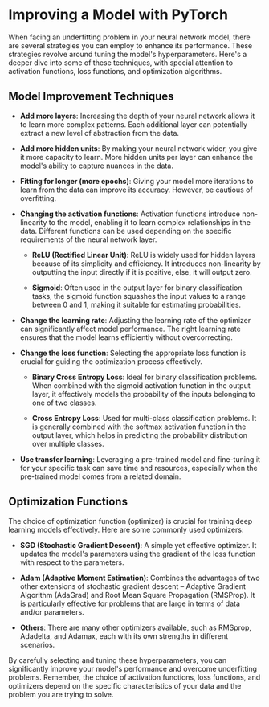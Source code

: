# Improving a Model with PyTorch

When facing an underfitting problem in your neural network model, there are several strategies you can employ to enhance its performance. These strategies revolve around tuning the model's hyperparameters. Here's a deeper dive into some of these techniques, with special attention to activation functions, loss functions, and optimization algorithms.

## Model Improvement Techniques

- **Add more layers**: Increasing the depth of your neural network allows it to learn more complex patterns. Each additional layer can potentially extract a new level of abstraction from the data.

- **Add more hidden units**: By making your neural network wider, you give it more capacity to learn. More hidden units per layer can enhance the model's ability to capture nuances in the data.

- **Fitting for longer (more epochs)**: Giving your model more iterations to learn from the data can improve its accuracy. However, be cautious of overfitting.

- **Changing the activation functions**: Activation functions introduce non-linearity to the model, enabling it to learn complex relationships in the data. Different functions can be used depending on the specific requirements of the neural network layer.

    - **ReLU (Rectified Linear Unit)**: ReLU is widely used for hidden layers because of its simplicity and efficiency. It introduces non-linearity by outputting the input directly if it is positive, else, it will output zero.

    - **Sigmoid**: Often used in the output layer for binary classification tasks, the sigmoid function squashes the input values to a range between 0 and 1, making it suitable for estimating probabilities.

- **Change the learning rate**: Adjusting the learning rate of the optimizer can significantly affect model performance. The right learning rate ensures that the model learns efficiently without overcorrecting.

- **Change the loss function**: Selecting the appropriate loss function is crucial for guiding the optimization process effectively.

    - **Binary Cross Entropy Loss**: Ideal for binary classification problems. When combined with the sigmoid activation function in the output layer, it effectively models the probability of the inputs belonging to one of two classes.

    - **Cross Entropy Loss**: Used for multi-class classification problems. It is generally combined with the softmax activation function in the output layer, which helps in predicting the probability distribution over multiple classes.

- **Use transfer learning**: Leveraging a pre-trained model and fine-tuning it for your specific task can save time and resources, especially when the pre-trained model comes from a related domain.

## Optimization Functions

The choice of optimization function (optimizer) is crucial for training deep learning models effectively. Here are some commonly used optimizers:

- **SGD (Stochastic Gradient Descent)**: A simple yet effective optimizer. It updates the model's parameters using the gradient of the loss function with respect to the parameters.

- **Adam (Adaptive Moment Estimation)**: Combines the advantages of two other extensions of stochastic gradient descent – Adaptive Gradient Algorithm (AdaGrad) and Root Mean Square Propagation (RMSProp). It is particularly effective for problems that are large in terms of data and/or parameters.

- **Others**: There are many other optimizers available, such as RMSprop, Adadelta, and Adamax, each with its own strengths in different scenarios.

By carefully selecting and tuning these hyperparameters, you can significantly improve your model's performance and overcome underfitting problems. Remember, the choice of activation functions, loss functions, and optimizers depend on the specific characteristics of your data and the problem you are trying to solve.
